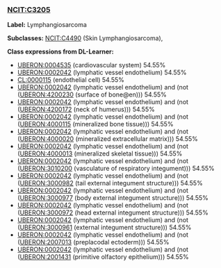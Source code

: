 
### [NCIT:C3205](http://purl.obolibrary.org/obo/NCIT_C3205)
**Label:** Lymphangiosarcoma

**Subclasses:** [NCIT:C4490](http://purl.obolibrary.org/obo/NCIT_C4490) (Skin Lymphangiosarcoma), 

**Class expressions from DL-Learner:**

- [UBERON:0004535](http://purl.obolibrary.org/obo/UBERON_0004535) (cardiovascular system) 54.55%
- [UBERON:0002042](http://purl.obolibrary.org/obo/UBERON_0002042) (lymphatic vessel endothelium) 54.55%
- [CL:0000115](http://purl.obolibrary.org/obo/CL_0000115) (endothelial cell) 54.55%
- [UBERON:0002042](http://purl.obolibrary.org/obo/UBERON_0002042) (lymphatic vessel endothelium) and (not ([UBERON:4200230](http://purl.obolibrary.org/obo/UBERON_4200230) (surface of bone@en))) 54.55%
- [UBERON:0002042](http://purl.obolibrary.org/obo/UBERON_0002042) (lymphatic vessel endothelium) and (not ([UBERON:4200172](http://purl.obolibrary.org/obo/UBERON_4200172) (neck of humerus))) 54.55%
- [UBERON:0002042](http://purl.obolibrary.org/obo/UBERON_0002042) (lymphatic vessel endothelium) and (not ([UBERON:4000115](http://purl.obolibrary.org/obo/UBERON_4000115) (mineralized bone tissue))) 54.55%
- [UBERON:0002042](http://purl.obolibrary.org/obo/UBERON_0002042) (lymphatic vessel endothelium) and (not ([UBERON:4000020](http://purl.obolibrary.org/obo/UBERON_4000020) (mineralized extracellular matrix))) 54.55%
- [UBERON:0002042](http://purl.obolibrary.org/obo/UBERON_0002042) (lymphatic vessel endothelium) and (not ([UBERON:4000013](http://purl.obolibrary.org/obo/UBERON_4000013) (mineralized skeletal tissue))) 54.55%
- [UBERON:0002042](http://purl.obolibrary.org/obo/UBERON_0002042) (lymphatic vessel endothelium) and (not ([UBERON:3010200](http://purl.obolibrary.org/obo/UBERON_3010200) (vasculature of respiratory integument))) 54.55%
- [UBERON:0002042](http://purl.obolibrary.org/obo/UBERON_0002042) (lymphatic vessel endothelium) and (not ([UBERON:3000982](http://purl.obolibrary.org/obo/UBERON_3000982) (tail external integument structure))) 54.55%
- [UBERON:0002042](http://purl.obolibrary.org/obo/UBERON_0002042) (lymphatic vessel endothelium) and (not ([UBERON:3000977](http://purl.obolibrary.org/obo/UBERON_3000977) (body external integument structure))) 54.55%
- [UBERON:0002042](http://purl.obolibrary.org/obo/UBERON_0002042) (lymphatic vessel endothelium) and (not ([UBERON:3000972](http://purl.obolibrary.org/obo/UBERON_3000972) (head external integument structure))) 54.55%
- [UBERON:0002042](http://purl.obolibrary.org/obo/UBERON_0002042) (lymphatic vessel endothelium) and (not ([UBERON:3000961](http://purl.obolibrary.org/obo/UBERON_3000961) (external integument structure))) 54.55%
- [UBERON:0002042](http://purl.obolibrary.org/obo/UBERON_0002042) (lymphatic vessel endothelium) and (not ([UBERON:2007013](http://purl.obolibrary.org/obo/UBERON_2007013) (preplacodal ectoderm))) 54.55%
- [UBERON:0002042](http://purl.obolibrary.org/obo/UBERON_0002042) (lymphatic vessel endothelium) and (not ([UBERON:2001431](http://purl.obolibrary.org/obo/UBERON_2001431) (primitive olfactory epithelium))) 54.55%



